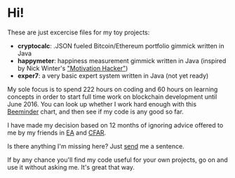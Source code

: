 # Hi!
These are just excercise files for my toy projects:

- **cryptocalc**: .JSON fueled Bitcoin/Ethereum portfolio gimmick written in Java
- **happymeter**: happiness measurement gimmick written in Java (inspired by Nick Winter's ["Motivation Hacker"])
- **exper7**: a very basic expert system written in Java (not yet ready)

My sole focus is to spend 222 hours on coding and 60 hours on learning concepts in order to start full time work on blockchain development until June 2016. You can look up whether I work hard enough with this [Beeminder] chart, and then see if my code is any good so far.

I have made my decision based on 12 months of ignoring advice offered to me by my friends in [EA] and [CFAR].

Is there anything I'm missing here? Just [send] me a sentence.

If by any chance you'll find my code useful for your own projects, go on and use it without asking me. It's great that way.


[Beeminder]: https://www.beeminder.com/michal_t/goals/code
[EA]: http://www.effectivealtruism.org
["Motivation Hacker"]: http://www.nickwinter.net/the-motivation-hacker
[CFAR]: http://rationality.org/
[send]: crypto.michal.trzesimiech@gmail.com
